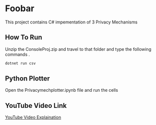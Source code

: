 # Foobar

This project contains C# impementation of 3 Privacy Mechanisms 

## How To Run

Unzip the ConsoleProj.zip and travel to that folder and type the following commands  .

```bash
dotnet run csv 
```

## Python Plotter

Open the Privacymechplotter.ipynb file and run the cells



## YouTube Video Link

[YouTube Video Explaination](https://youtu.be/qKWJ0V6M-XQ)
